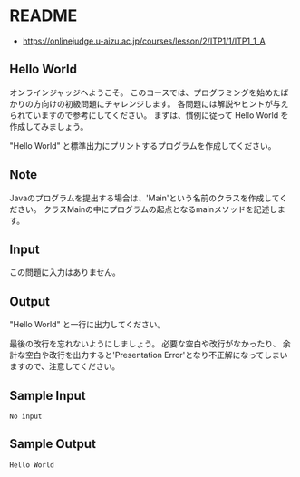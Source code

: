 # README
- <https://onlinejudge.u-aizu.ac.jp/courses/lesson/2/ITP1/1/ITP1_1_A>

## Hello World
オンラインジャッジへようこそ。
このコースでは、プログラミングを始めたばかりの方向けの初級問題にチャレンジします。
各問題には解説やヒントが与えられていますので参考にしてください。
まずは、慣例に従って Hello World を作成してみましょう。

"Hello World" と標準出力にプリントするプログラムを作成してください。

## Note
Javaのプログラムを提出する場合は、'Main'という名前のクラスを作成してください。
クラスMainの中にプログラムの起点となるmainメソッドを記述します。
## Input
この問題に入力はありません。
## Output
"Hello World" と一行に出力してください。

最後の改行を忘れないようにしましょう。
必要な空白や改行がなかったり、
余計な空白や改行を出力すると'Presentation Error'となり不正解になってしまいますので、注意してください。
## Sample Input
```
No input
```
## Sample Output
```
Hello World
```
